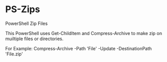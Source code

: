 # PS-Zips
PowerShell Zip Files

This PowerShell uses Get-ChildItem and Compress-Archive to make zip on muiltiple files or directories.

For Example:
Compress-Archive -Path 'File' -Update -DestinationPath 'File.zip'
